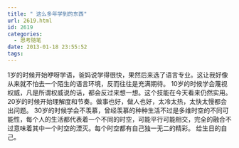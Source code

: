 ```yaml
---
title: " 这么多年学到的东西"
url: 2619.html
id: 2619
categories:
  - 思考随笔
date: 2013-01-18 23:55:52
tags:
---
```


1岁的时候开始咿呀学语，爸妈说学得很快，果然后来选了语言专业。这让我好像从来就不怕去一个陌生的语言环境，反而往往是充满期待。 10岁的时候学会蔑视权威，凡是所谓权威说的话，都会反过来想一想。这个技能在今天看来仍然实用。 20岁的时候开始理解度和节奏。做事也好，做人也好，太冷太热，太快太慢都会出问题。 30岁的时候学会不羡慕，曾经羡慕的种种生活不过是多维时空的不同可能性，每个人的生活都代表着一个不同的时空，可能平行可能相交，完全的融合不过意味着其中一个时空的湮灭。每个时空都有自己独一无二的精彩。 给生日的自己。